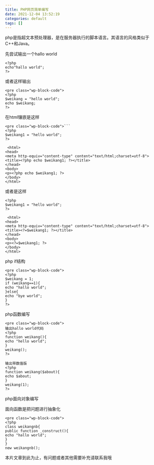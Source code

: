 ```yaml
---
title: PHP网页简单编写
date: 2021-12-04 13:52:19
categories: default
tags: []
---
```


php是指超文本预处理器，是在服务器执行的脚本语言。其语言的风格类似于C++和Java。

先尝试输出一个hallo world

```
<?php
echo"hallo world";
?>
```

或者这样输出

```
<pre class="wp-block-code">
<?php
$weikang = "hello world";
echo $weikang;
?>
```

在html镶嵌是这样

```
<pre class="wp-block-code">```
<?php
$weikang1 = "hello world";
?>

 <html>
<head>
<meta http-equiv="content-type" content="text/html;charset=utf-8">
<title><?php echo $weikang1; ?></title>
</head>
<body>
<p><?php echo $weikang1; ?>
</body>
</html>
```

或者是这样

```
<?php
$weikang1 = "hello world";
?>

 <html>
<head>
<meta http-equiv="content-type" content="text/html;charset=utf-8">
<title><?=$weikang1; ?></title>
</head>
<body>
<p><?=$weikang1; ?>
</body>
</html>
```

php if结构

```
<pre class="wp-block-code">
<?php
$weikang = 1;
if (weikang==1){
echo "hallo world";
}else{
echo "bye world";
}
?>
```

php函数编写

```
<pre class="wp-block-code">
输出hallo world代码
<?php
function weikang(){
echo "hello world";
}
weikang();
?>

输出带数值版
<?php
function weikang($about){
echo $about;
}
weikang(1);
?>
```

php面向对象编写

面向函数是把问题进行抽象化

```
<pre class="wp-block-code">
<?php
class weikangnb{
public function _construct(){
echo "hallo world";
}
}
new weikangnb();
```

本片文章到此为止，有问题或者其他需要补充请联系我哦
